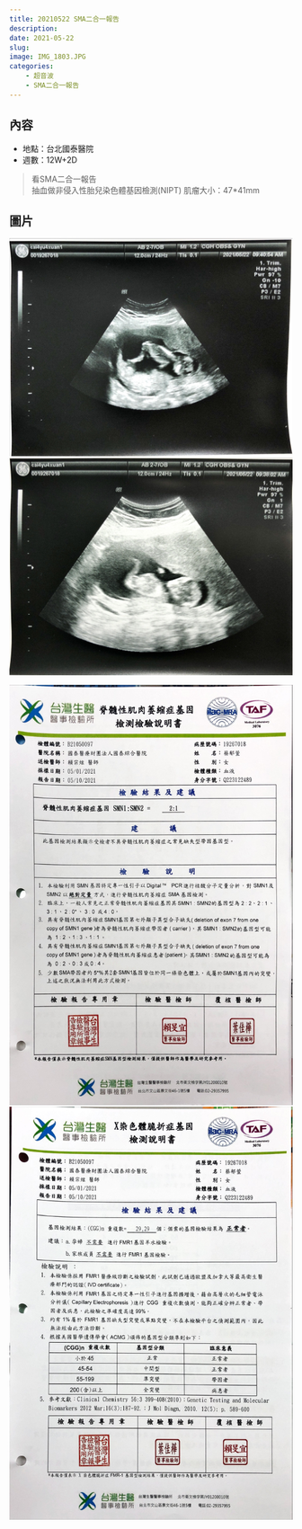 ```yaml
---
title: 20210522 SMA二合一報告
description: 
date: 2021-05-22
slug: 
image: IMG_1803.JPG
categories:
    - 超音波 
    - SMA二合一報告
---
```


## 內容

* 地點：台北國泰醫院
* 週數：12W+2D

> 看SMA二合一報告  
> 抽血做非侵入性胎兒染色體基因檢測(NIPT)
> 肌瘤大小：47*41mm

## 圖片

![](IMG_1803.JPG)  ![](IMG_1804.JPG)

![SMA二合一報告 #1](IMG_1801.JPG)  ![SMA二合一報告 #2](IMG_1802.JPG)  
